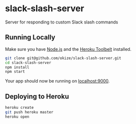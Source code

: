 # slack-slash-server

Server for responding to custom Slack slash commands

## Running Locally

Make sure you have [Node.js](http://nodejs.org/) and the [Heroku Toolbelt](https://toolbelt.heroku.com/) installed.

```sh
git clone git@github.com/okize/slack-slash-server.git
cd slack-slash-server
npm install
npm start
```

Your app should now be running on [localhost:9000](http://localhost:9000/).

## Deploying to Heroku

```sh
heroku create
git push heroku master
heroku open
```
